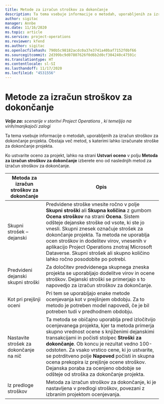 ```yaml
---
title: Metode za izračun stroškov za dokončanje
description: Ta tema vsebuje informacije o metodah, uporabljenih za izračun stroškov za dokončanje projekta.
author: sigitac
manager: Annbe
ms.date: 11/16/2020
ms.topic: article
ms.service: project-operations
ms.reviewer: kfend
ms.author: sigitac
ms.openlocfilehash: 790b5c98182acdc0a37e3741a40baf7152f0bf66
ms.sourcegitcommit: 2d399bc9d07807626f0d6b2d0cf304240c47591c
ms.translationtype: HT
ms.contentlocale: sl-SI
ms.lasthandoff: 11/17/2020
ms.locfileid: "4531556"
---
```

# <a name="cost-to-complete-methods"></a>Metode za izračun stroškov za dokončanje

_**Velja za:** scenarije v storitvi Project Operations , ki temeljijo na virih/manjkajoči zalogi_

Ta tema vsebuje informacije o metodah, uporabljenih za izračun stroškov za dokončanje projekta. Obstaja več metod, s katerimi lahko izračunate stroške za dokončanje projekta. 

Ko ustvarite oceno za projekt, lahko na strani **Ustvari oceno** v polju **Metoda za izračun stroškov za dokončanje** izberete eno od naslednjih metod za izračun stroškov za dokončanje.

| Metoda za izračun stroškov za dokončanje    | Opis                                                                                                                                                                                                                                                                                                                                                                                                                                                                                        |
|------------------------------|----------------------------------------------------------------------------------------------------------------------------------------------------------------------------------------------------------------------------------------------------------------------------------------------------------------------------------------------------------------------------------------------------------------------------------------------------------------------------------------------------|
| Skupni strošek – dejanski            | Predvidene stroške vnesite ročno v polje **Skupni stroški** ali **Skupna količina** z gumbom **Ocena stroškov** na strani **Ocena**. Sistem odšteje dejanske stroške od vsote, ki ste jo vnesli. Skupni znesek označuje strošek za dokončanje projekta. Ta metoda ne uporablja ocen stroškov in dodelitev virov, vnesenih v aplikacijo Project Operations znotraj Microsoft Dataverse. Skupni strošek ali skupno količino lahko ročno posodobite po potrebi.  |
| Predvideni dejanski skupni stroški        | Za določitev predvidenega skupnega zneska projekta se uporabljajo dodelitve virov in ocene stroškov. Dejanski stroški se primerjajo s to napovedjo za izračun stroškov za dokončanje.                                                                                                                                                                                                                                                                          |
| Kot pri prejšnji oceni         | Pri tem se uporabljajo enake metode ocenjevanja kot v prejšnjem obdobju. Za to metodo je potreben model napovedi, če je bil potreben tudi v predhodnem obdobju.                                                                                                                                                                                                                                                                                                                           |
| Nastavite strošek za dokončanje na nič | Ta metoda se običajno uporablja pred izločitvijo ocenjevanega projekta, kjer ta metoda primerja skupno vrednost ocene s knjiženimi dejanskimi transakcijami in počisti stolpec **Stroški za dokončanje**. Ob koncu je rezultat vedno 100-odstoten. Za vsako vrstico cene, ki jo ustvarite, se potrditveno polje **Napoved** počisti in skupna ocena prekopira iz prejšnje ocene stroškov. Dejanska poraba za ocenjeno obdobje se odšteje od stroška za dokončanje projekta.              |
| Iz predloge stroškov           | Metoda za izračun stroškov za dokončanje, ki je nastavljena v predlogi stroškov, povezani z izbranim projektom ocenjevanja.                                                                                                                                                                                                                                                                                                                                                                          |

